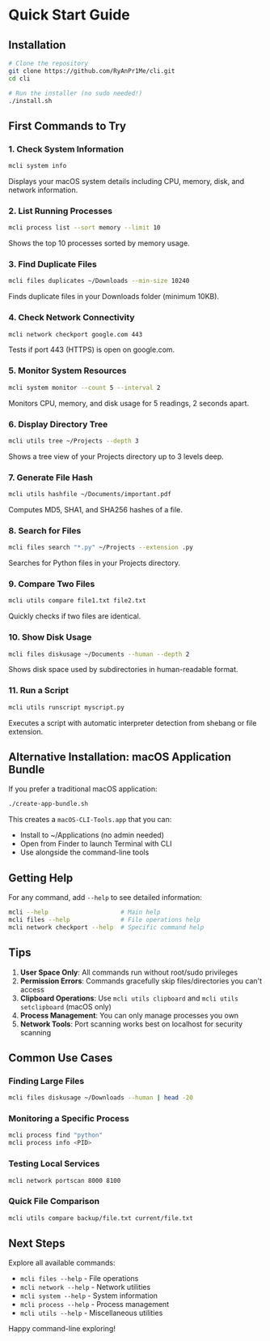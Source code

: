 # Quick Start Guide

## Installation

```bash
# Clone the repository
git clone https://github.com/RyAnPr1Me/cli.git
cd cli

# Run the installer (no sudo needed!)
./install.sh
```

## First Commands to Try

### 1. Check System Information
```bash
mcli system info
```
Displays your macOS system details including CPU, memory, disk, and network information.

### 2. List Running Processes
```bash
mcli process list --sort memory --limit 10
```
Shows the top 10 processes sorted by memory usage.

### 3. Find Duplicate Files
```bash
mcli files duplicates ~/Downloads --min-size 10240
```
Finds duplicate files in your Downloads folder (minimum 10KB).

### 4. Check Network Connectivity
```bash
mcli network checkport google.com 443
```
Tests if port 443 (HTTPS) is open on google.com.

### 5. Monitor System Resources
```bash
mcli system monitor --count 5 --interval 2
```
Monitors CPU, memory, and disk usage for 5 readings, 2 seconds apart.

### 6. Display Directory Tree
```bash
mcli utils tree ~/Projects --depth 3
```
Shows a tree view of your Projects directory up to 3 levels deep.

### 7. Generate File Hash
```bash
mcli utils hashfile ~/Documents/important.pdf
```
Computes MD5, SHA1, and SHA256 hashes of a file.

### 8. Search for Files
```bash
mcli files search "*.py" ~/Projects --extension .py
```
Searches for Python files in your Projects directory.

### 9. Compare Two Files
```bash
mcli utils compare file1.txt file2.txt
```
Quickly checks if two files are identical.

### 10. Show Disk Usage
```bash
mcli files diskusage ~/Documents --human --depth 2
```
Shows disk space used by subdirectories in human-readable format.

### 11. Run a Script
```bash
mcli utils runscript myscript.py
```
Executes a script with automatic interpreter detection from shebang or file extension.

## Alternative Installation: macOS Application Bundle

If you prefer a traditional macOS application:

```bash
./create-app-bundle.sh
```

This creates a `macOS-CLI-Tools.app` that you can:
- Install to ~/Applications (no admin needed)
- Open from Finder to launch Terminal with CLI
- Use alongside the command-line tools

## Getting Help

For any command, add `--help` to see detailed information:

```bash
mcli --help                    # Main help
mcli files --help              # File operations help
mcli network checkport --help  # Specific command help
```

## Tips

1. **User Space Only**: All commands run without root/sudo privileges
2. **Permission Errors**: Commands gracefully skip files/directories you can't access
3. **Clipboard Operations**: Use `mcli utils clipboard` and `mcli utils setclipboard` (macOS only)
4. **Process Management**: You can only manage processes you own
5. **Network Tools**: Port scanning works best on localhost for security scanning

## Common Use Cases

### Finding Large Files
```bash
mcli files diskusage ~/Downloads --human | head -20
```

### Monitoring a Specific Process
```bash
mcli process find "python"
mcli process info <PID>
```

### Testing Local Services
```bash
mcli network portscan 8000 8100
```

### Quick File Comparison
```bash
mcli utils compare backup/file.txt current/file.txt
```

## Next Steps

Explore all available commands:
- `mcli files --help` - File operations
- `mcli network --help` - Network utilities
- `mcli system --help` - System information
- `mcli process --help` - Process management
- `mcli utils --help` - Miscellaneous utilities

Happy command-line exploring!
